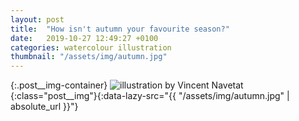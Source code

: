 ```yaml
---
layout: post
title:  "How isn't autumn your favourite season?"
date:   2019-10-27 12:49:27 +0100
categories: watercolour illustration
thumbnail: "/assets/img/autumn.jpg"
---
```

{:.post__img-container}
  ![illustration by Vincent Navetat](""){:class="post__img"}{:data-lazy-src="{{ "/assets/img/autumn.jpg" | absolute_url }}"}
